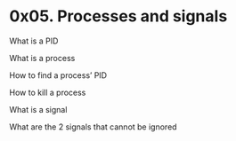 # 0x05. Processes and signals

What is a PID

What is a process

How to find a process’ PID

How to kill a process

What is a signal

What are the 2 signals that cannot be ignored

